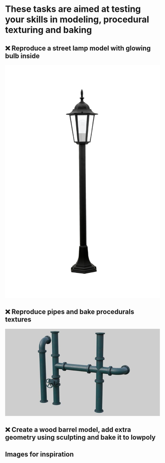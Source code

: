 # These tasks are aimed at testing your skills in modeling, procedural texturing and baking
## ❌ Reproduce a street lamp model with glowing bulb inside 
![lamp](/curriculum/reproduce/street_lamp.jpg)
## ❌ Reproduce pipes and bake procedurals textures 
![pipes](/curriculum/reproduce/industrial-pipes_blend.jpg)
## ❌ Create a wood barrel model, add extra geometry using sculpting and bake it to lowpoly 
## Images for inspiration 
